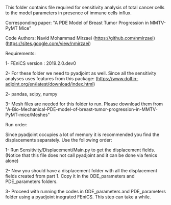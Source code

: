 This folder contains file required for sensitivity analysis of total cancer cells to the model parameters in presence of immune cells influx.

Corresponding paper: "A PDE Model of Breast Tumor Progression in MMTV-PyMT Mice"

Code Authors: Navid Mohammad Mirzaei (https://github.com/nmirzaei) (https://sites.google.com/view/nmirzaei)


Requirements:

1- FEniCS version : 2019.2.0.dev0

2- For these folder we need to pyadjoint as well. Since all the sensitivity analyses uses features from this package: (https://www.dolfin-adjoint.org/en/latest/download/index.html)

2- pandas, scipy, numpy

3- Mesh files are needed for this folder to run. Please download them from "A-Bio-Mechanical-PDE-model-of-breast-tumor-progression-in-MMTV-PyMT-mice/Meshes"

Run order:

Since pyadjoint occupies a lot of memory it is recommended you find the displacements separately. Use the following order:

1- Run Sensitivity/Displacement/Main.py to get the displacement fields. (Notice that this file does not call pyadjoint and it can be done via fenics alone)

2- Now you should have a displacement folder with all the displacement fields created from part 1. Copy it in the ODE_parameters and PDE_parameters folders.

3- Proceed with running the codes in ODE_parameters and PDE_parameters folder using a pyadjoint inegrated FEniCS. This step can take a while. 
